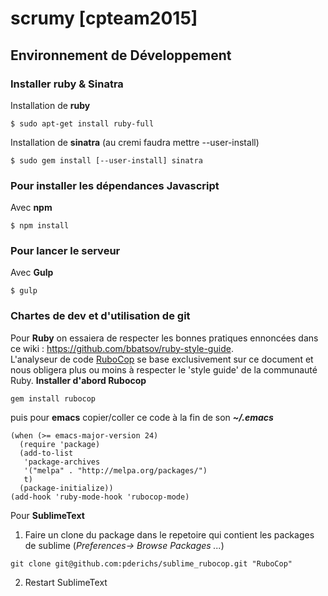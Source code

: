 #  **scrumy [cpteam2015]** 
## Environnement de Développement
### Installer ruby & Sinatra
Installation de **ruby**
```
$ sudo apt-get install ruby-full
```
Installation de **sinatra** (au cremi faudra mettre --user-install)
```
$ sudo gem install [--user-install] sinatra
```
### Pour installer les dépendances Javascript
Avec **npm**
```
$ npm install
```
### Pour lancer le serveur
Avec **Gulp**
```
$ gulp
```

### Chartes de dev et d'utilisation de git
Pour **Ruby** on essaiera de respecter les bonnes pratiques ennoncées dans ce wiki : https://github.com/bbatsov/ruby-style-guide. <br /> 
L'analyseur de code [RuboCop](https://github.com/bbatsov/rubocop) se base exclusivement sur ce document et nous obligera plus ou moins à respecter le 'style guide' de la communauté Ruby.
**Installer d'abord Rubocop**
```
gem install rubocop
```
puis pour **emacs** copier/coller ce code à la fin de son ***~/.emacs***

```
(when (>= emacs-major-version 24)  
  (require 'package)  
  (add-to-list  
   'package-archives  
   '("melpa" . "http://melpa.org/packages/")  
   t)  
  (package-initialize))  
(add-hook 'ruby-mode-hook 'rubocop-mode)  
```
Pour **SublimeText**

 1. Faire un clone du package dans le repetoire qui contient les packages de sublime (*Preferences-> Browse Packages ...*)
```
git clone git@github.com:pderichs/sublime_rubocop.git "RuboCop"
```
2. Restart SublimeText


